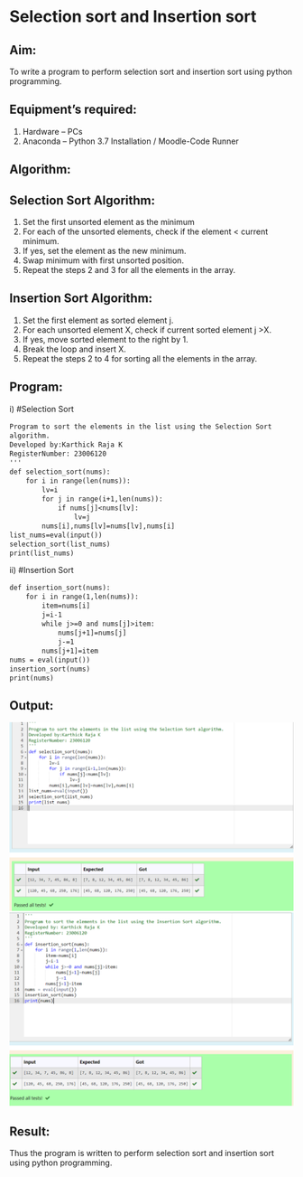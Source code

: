 # Selection sort and Insertion sort
## Aim:
To write a program to perform selection sort and insertion sort using python programming.
## Equipment’s required:
1.	Hardware – PCs
2.	Anaconda – Python 3.7 Installation / Moodle-Code Runner
## Algorithm:
## Selection Sort Algorithm:
1.	Set the first unsorted element as the minimum
2.	For each of the unsorted elements, check if the element < current minimum.
3.	If yes, set the element as the new minimum.
4.	Swap minimum with first unsorted position.
5.	Repeat the steps 2 and 3 for all the elements in the array.
## Insertion Sort Algorithm:
1.	Set the first element as sorted element j.
2.	For each unsorted element X, check if current sorted element j >X.
3.	If yes, move sorted element to the right by 1.
4.	Break the loop and insert X.
5.	Repeat the steps 2 to 4 for sorting all the elements in the array.
## Program:
i)	#Selection Sort
```
Program to sort the elements in the list using the Selection Sort algorithm.
Developed by:Karthick Raja K
RegisterNumber: 23006120
'''
def selection_sort(nums):
    for i in range(len(nums)):
        lv=i
        for j in range(i+1,len(nums)):
            if nums[j]<nums[lv]:
                lv=j
        nums[i],nums[lv]=nums[lv],nums[i]
list_nums=eval(input())
selection_sort(list_nums)
print(list_nums)
```
ii)	#Insertion Sort
```
def insertion_sort(nums):
    for i in range(1,len(nums)):
        item=nums[i]
        j=i-1
        while j>=0 and nums[j]>item:
            nums[j+1]=nums[j]
            j-=1
        nums[j+1]=item
nums = eval(input())
insertion_sort(nums)
print(nums)
```

## Output:
![OUTPUT](/Screenshot%202023-07-25%20210846.png)
![output](/Screenshot%202023-07-25%20210957.png)

## Result:
Thus the program is written to perform selection sort and insertion sort using python programming.
